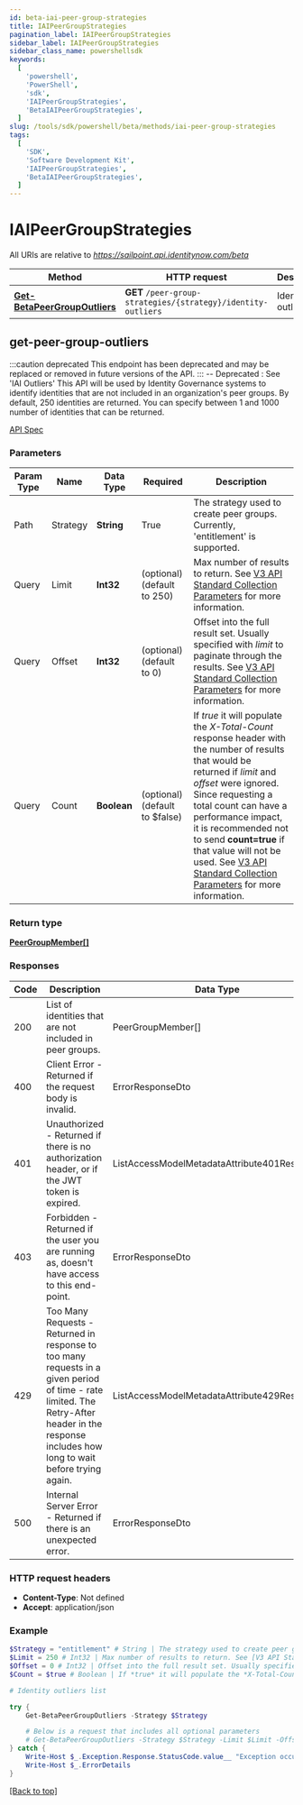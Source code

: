 ```yaml
---
id: beta-iai-peer-group-strategies
title: IAIPeerGroupStrategies
pagination_label: IAIPeerGroupStrategies
sidebar_label: IAIPeerGroupStrategies
sidebar_class_name: powershellsdk
keywords:
  [
    'powershell',
    'PowerShell',
    'sdk',
    'IAIPeerGroupStrategies',
    'BetaIAIPeerGroupStrategies',
  ]
slug: /tools/sdk/powershell/beta/methods/iai-peer-group-strategies
tags:
  [
    'SDK',
    'Software Development Kit',
    'IAIPeerGroupStrategies',
    'BetaIAIPeerGroupStrategies',
  ]
---
```


# IAIPeerGroupStrategies

All URIs are relative to *https://sailpoint.api.identitynow.com/beta*

| Method | HTTP request | Description |
| --- | --- | --- |
| [**Get-BetaPeerGroupOutliers**](#get-peer-group-outliers) | **GET** `/peer-group-strategies/{strategy}/identity-outliers` | Identity outliers list |

## get-peer-group-outliers

:::caution deprecated This endpoint has been deprecated and may be replaced or removed in future versions of the API. ::: -- Deprecated : See 'IAI Outliers' This API will be used by Identity Governance systems to identify identities that are not included in an organization's peer groups. By default, 250 identities are returned. You can specify between 1 and 1000 number of identities that can be returned.

[API Spec](https://developer.sailpoint.com/docs/api/beta/get-peer-group-outliers)

### Parameters

| Param Type | Name | Data Type | Required | Description |
| --- | --- | --- | --- | --- |
| Path | Strategy | **String** | True | The strategy used to create peer groups. Currently, 'entitlement' is supported. |
| Query | Limit | **Int32** | (optional) (default to 250) | Max number of results to return. See [V3 API Standard Collection Parameters](https://developer.sailpoint.com/idn/api/standard-collection-parameters) for more information. |
| Query | Offset | **Int32** | (optional) (default to 0) | Offset into the full result set. Usually specified with _limit_ to paginate through the results. See [V3 API Standard Collection Parameters](https://developer.sailpoint.com/idn/api/standard-collection-parameters) for more information. |
| Query | Count | **Boolean** | (optional) (default to $false) | If _true_ it will populate the _X-Total-Count_ response header with the number of results that would be returned if _limit_ and _offset_ were ignored. Since requesting a total count can have a performance impact, it is recommended not to send **count=true** if that value will not be used. See [V3 API Standard Collection Parameters](https://developer.sailpoint.com/idn/api/standard-collection-parameters) for more information. |

### Return type

[**PeerGroupMember[]**](../models/peer-group-member)

### Responses

| Code | Description | Data Type |
| --- | --- | --- |
| 200 | List of identities that are not included in peer groups. | PeerGroupMember[] |
| 400 | Client Error - Returned if the request body is invalid. | ErrorResponseDto |
| 401 | Unauthorized - Returned if there is no authorization header, or if the JWT token is expired. | ListAccessModelMetadataAttribute401Response |
| 403 | Forbidden - Returned if the user you are running as, doesn&#39;t have access to this end-point. | ErrorResponseDto |
| 429 | Too Many Requests - Returned in response to too many requests in a given period of time - rate limited. The Retry-After header in the response includes how long to wait before trying again. | ListAccessModelMetadataAttribute429Response |
| 500 | Internal Server Error - Returned if there is an unexpected error. | ErrorResponseDto |

### HTTP request headers

- **Content-Type**: Not defined
- **Accept**: application/json

### Example

```powershell
$Strategy = "entitlement" # String | The strategy used to create peer groups. Currently, 'entitlement' is supported.
$Limit = 250 # Int32 | Max number of results to return. See [V3 API Standard Collection Parameters](https://developer.sailpoint.com/idn/api/standard-collection-parameters) for more information. (optional) (default to 250)
$Offset = 0 # Int32 | Offset into the full result set. Usually specified with *limit* to paginate through the results. See [V3 API Standard Collection Parameters](https://developer.sailpoint.com/idn/api/standard-collection-parameters) for more information. (optional) (default to 0)
$Count = $true # Boolean | If *true* it will populate the *X-Total-Count* response header with the number of results that would be returned if *limit* and *offset* were ignored.  Since requesting a total count can have a performance impact, it is recommended not to send **count=true** if that value will not be used.  See [V3 API Standard Collection Parameters](https://developer.sailpoint.com/idn/api/standard-collection-parameters) for more information. (optional) (default to $false)

# Identity outliers list

try {
    Get-BetaPeerGroupOutliers -Strategy $Strategy

    # Below is a request that includes all optional parameters
    # Get-BetaPeerGroupOutliers -Strategy $Strategy -Limit $Limit -Offset $Offset -Count $Count
} catch {
    Write-Host $_.Exception.Response.StatusCode.value__ "Exception occurred when calling Get-BetaPeerGroupOutliers"
    Write-Host $_.ErrorDetails
}
```

[[Back to top]](#)
